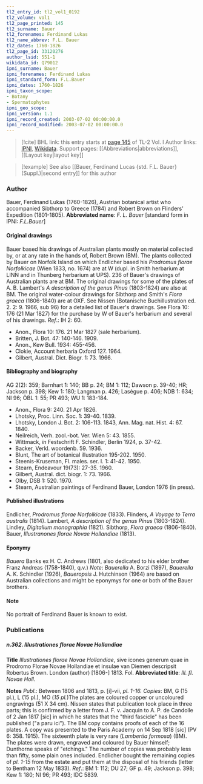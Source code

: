 ```yaml
---
tl2_entry_id: tl2_vol1_0192
tl2_volume: vol1
tl2_page_printed: 145
tl2_surname: Bauer
tl2_forenames: Ferdinand Lukas
tl2_name_abbrev: F.L. Bauer
tl2_dates: 1760-1826
tl2_page_id: 33120276
author_lsid: 551-1
wikidata_id: Q79012
ipni_surname: Bauer
ipni_forenames: Ferdinand Lukas
ipni_standard_form: F.L.Bauer
ipni_dates: 1760-1826
ipni_taxon_scope: 
- Botany
- Spermatophytes
ipni_geo_scope: 
ipni_version: 1.1
ipni_record_created: 2003-07-02 00:00:00.0
ipni_record_modified: 2003-07-02 00:00:00.0
---
```


> [!cite] BHL link: this entry starts at [page 145](https://www.biodiversitylibrary.org/page/33120276) of TL-2 Vol. I
> Author links: [IPNI](https://www.ipni.org/a/551-1), [Wikidata](https://www.wikidata.org/wiki/Q79012). Support pages: [[Abbreviations|abbreviations]], [[Layout key|layout key]]

> [!example] See also [[Bauer, Ferdinand Lucas {std. F.L. Bauer} (Suppl.)|second entry]] for this author

### Author

Bauer, Ferdinand Lukas (1760-1826), Austrian botanical artist who accompanied Sibthorp to Greece (1784) and Robert Brown on Flinders' Expedition (1801-1805). 
**Abbreviated name**: *F. L. Bauer* \[standard form in IPNI: *F.L.Bauer*\]

#### Original drawings

Bauer based his drawings of Australian plants mostly on material collected by, or at any rate in the hands of, Robert Brown (BM). The plants collected by Bauer on Norfolk Island on which Endlicher based his *Prodromus florae Norfolkicae* (Wien 1833, no. 1674) are at W (dupl. in Smith herbarium at LINN and in Thunberg herbarium at UPS). 236 of Bauer's drawings of Australian plants are at BM. The original drawings for some of the plates of A. B. Lambert's *A description of the genus Pinus* (1803-1824) are also at BM. The original water-colour drawings for Sibthorp and Smith's *Flora graeca* (1806-1840) are at OXF. See Nissen (Botanische Buchillustration ed. 2. 2: 9. 1966, sub 96) for a detailed list of Bauer's drawings. See Flora 10: 176 (21 Mar 1827) for the purchase by W of Bauer's herbarium and several of his drawings.
*Ref*.: IH 2: 60.
- Anon., Flora 10: 176. 21 Mar 1827 (sale herbarium).
- Britten, J. Bot. 47: 140-146. 1909.
- Anon., Kew Bull. 1934: 455-456.
- Clokie, Account herbaria Oxford 127. 1964.
- Gilbert, Austral. Dict. Biogr. 1: 73. 1966.

#### Bibliography and biography

AG 2(2): 359; Barnhart 1: 140; BB p. 24; BM 1: 112; Dawson p. 39-40; HR; Jackson p. 398; Kew 1: 180; Langman p. 426; Lasègue p. 406; NDB 1: 634; NI 96; ÖBL 1: 55; PR 493; WU 1: 183-184.
- Anon., Flora 9: 240. 21 Apr 1826.
- Lhotsky, Proc. Linn. Soc. 1: 39-40. 1839.
- Lhotsky, London J. Bot. 2: 106-113. 1843, Ann. Mag. nat. Hist. 4: 67. 1840.
- Neilreich, Verh. zool.-bot. Ver. Wien 5: 43. 1855.
- Wittmack, *in* Festschrift F. Schindler, Berlin 1924, p. 37-42.
- Backer, Verkl. woordenb. 59. 1936.
- Blunt, The art of botanical illustration 195-202. 1950.
- Steenis-Kruseman, Fl. males. ser. I. 1: 41-42. 1950.
- Stearn, Endeavour 19(73): 27-35. 1960.
- Gilbert, Austral. dict. biogr. 1: 73. 1966.
- Olby, DSB 1: 520. 1970.
- Stearn, Australian paintings of Ferdinand Bauer, London 1976 (in press).

#### Published illustrations

Endlicher, *Prodromus florae Norfolkicae* (1833). Flinders, *A Voyage to Terra australis* (1814).
Lambert, *A description of the genus Pinus* (1803-1824).
Lindley, *Digitalium monographia* (1821).
Sibthorp, *Flora graeca* (1806-1840).
Bauer, *Illustranones florae Novae Hollandiae* (1813).

#### Eponymy

*Bauera* Banks ex H. C. Andrews (1801, also dedicated to his elder brother Franz Andreas (1758-1840), q.v.)
*Note*: *Bauerella* A. Borzi (1897), *Bauerella* A. K. Schindler (1926), *Baueropsis* J. Hutchinson (1964) are based on Australian collections and might be eponymys for one or both of the Bauer brothers.

#### Note

No portrait of Ferdinand Bauer is known to exist.

### Publications

##### n.362. Illustrationes florae Novae Hollandiae

**Title**
*Illustrationes florae Novae Hollandiae*, sive icones generum quae in Prodromo Florae Novae Hollandiae et insulae van Diemen descripsit Robertus Brown. London (author) \[1806-\] 1813. Fol.
**Abbreviated title**: *Ill. fl. Novae Holl.*

**Notes**
*Publ*.: Between 1806 and 1813, p. \[i\]-vii, *pl. 1-16. Copies*: BM, G (15 pl.), L (15 pl.), MO (*15 pl.*)The plates are coloured copper or uncoloured engravings (51 X 34 cm). Nissen states that publication took place in three parts; this is confirmed by a letter from J. F. v. Jacquin to A. P. de Candolle of 2 Jan 1817 \[sic\] in which he states that the "third fascicle" has been published ("a paru ici"). The BM copy contains proofs of each of the 16 plates. A copy was presented to the Paris Academy on 14 Sep 1818 \[sic\] (PV 6: 358. 1915). The sixteenth plate is very rare (*Lambertia formosa*) (BM). The plates were drawn, engraved and coloured by Bauer himself; Dunthorne speaks of "etchings." The number of copies was probably less than fifty, some plain ones included. Endlicher bought the remaining copies of *pl. 1-15* from the estate and put them at the disposal of his friends (letter to Bentham 12 May 1833).
*Ref*.: BM 1: 112; DU 27; GF p. 49; Jackson p. 398; Kew 1: 180; NI 96; PR 493; IDC 5839.

